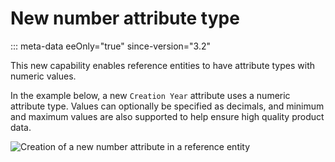 # New number attribute type
::: meta-data eeOnly="true" since-version="3.2"

This new capability enables reference entities to have attribute types with numeric values. 

In the example below, a new `Creation Year` attribute uses a numeric attribute type. Values can optionally be specified as decimals, and minimum and maximum values are also supported to help ensure high quality product data.

![Creation of a new number attribute in a reference entity](../img/number_attribute_type.png)
